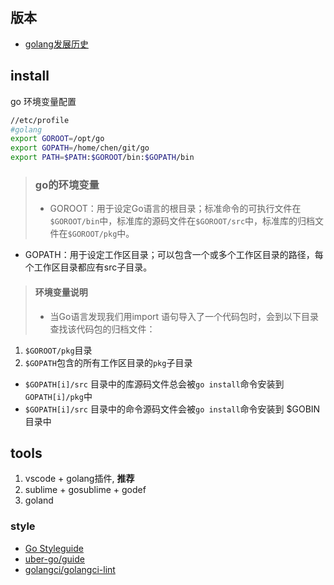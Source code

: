 ## 版本
- [golang发展历史](https://studygolang.com/topics/6369)

## install
go 环境变量配置
```bash
//etc/profile
#golang
export GOROOT=/opt/go
export GOPATH=/home/chen/git/go
export PATH=$PATH:$GOROOT/bin:$GOPATH/bin
```
>### go的环境变量
>- GOROOT：⽤于设定Go语⾔的根⽬录；标准命令的可执⾏⽂件在`$GOROOT/bin`中，标准库的源码⽂件在`$GOROOT/src`中，标准库的归档⽂件在`$GOROOT/pkg`中。
- GOPATH：⽤于设定⼯作区⽬录；可以包含⼀个或多个⼯作区⽬录的路径，每个⼯作区⽬录都应有src⼦⽬录。

>#### 环境变量说明
>- 当Go语⾔发现我们用import 语句导⼊了⼀个代码包时，会到以下⽬录查找该代码包的归档⽂件：
 1. `$GOROOT/pkg`⽬录
 2. `$GOPATH`包含的所有⼯作区⽬录的`pkg`⼦⽬录
- `$GOPATH[i]/src` ⽬录中的库源码⽂件总会被`go install`命令安装到`GOPATH[i]/pkg`中
- `$GOPATH[i]/src` ⽬录中的命令源码⽂件会被`go install`命令安装到 $GOBIN ⽬录中

## tools
1. vscode + golang插件, **推荐**
1. sublime + gosublime + godef
1. goland

### style
- [Go Styleguide](https://github.com/bahlo/go-styleguide/pull/8/commits/d706a55f5538a97b6ed65f490a5dac22efc6f71e)
- [uber-go/guide](https://github.com/xxjwxc/uber_go_guide_cn)
- [golangci/golangci-lint](https://github.com/golangci/golangci-lint)